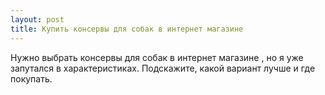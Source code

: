 ```yaml
---
layout: post 
title: Купить консервы для собак в интернет магазине 
--- 
```

Нужно выбрать консервы для собак в интернет магазине , но я уже запутался в характеристиках. Подскажите, какой вариант лучше и где покупать.